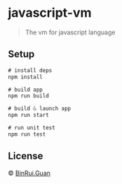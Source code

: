 # javascript-vm
> The vm for javascript language

## Setup

```js
# install deps
npm install

# build app
npm run build

# build & launch app
npm run start

# run unit test
npm run test
```

## License

&copy; [BinRui.Guan](mailto:differui@gmail.com)
